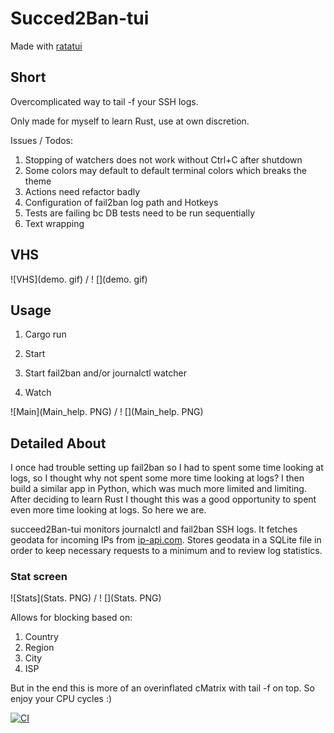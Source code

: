 # Succed2Ban-tui

Made with [ratatui](https://github.com/ratatui-org/ratatui/) 

## Short

Overcomplicated way to tail -f your SSH logs.

Only made for myself to learn Rust, use at own discretion.

Issues / Todos:

1. Stopping of watchers does not work without Ctrl+C after shutdown
2. Some colors may default to default terminal colors which breaks the theme
3. Actions need refactor badly
4. Configuration of fail2ban log path and Hotkeys
5. Tests are failing bc DB tests need to be run sequentially
6. Text wrapping


## VHS 

![VHS](demo. gif) / ! [](demo. gif)


## Usage

1. Cargo run

2. Start

3. Start fail2ban and/or journalctl watcher

4. Watch


![Main](Main_help. PNG) / ! [](Main_help. PNG)

## Detailed About

I once had trouble setting up fail2ban so I had to spent some time looking at logs, so I thought why not spent some more time looking at logs?
I then build a similar app in Python, which was much more limited and limiting. 
After deciding to learn Rust I thought this was a good opportunity to spent even more time looking at logs. So here we are.

succeed2Ban-tui monitors journalctl and fail2ban SSH logs. 
It fetches geodata for incoming IPs from [ip-api.com](https://ip-api.com/). 
Stores geodata in a SQLite file in order to keep necessary requests to a minimum and to review log statistics.

### Stat screen
![Stats](Stats. PNG) / ! [](Stats. PNG)

Allows for blocking based on:

1. Country
2. Region
3. City
4. ISP

But in the end this is more of an overinflated cMatrix with tail -f on top. So enjoy your CPU cycles :)

[![CI](https://github.com//ratui/workflows/CI/badge.svg)](https://github.com//ratui/actions)